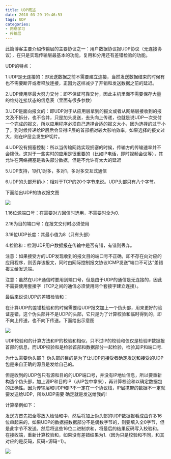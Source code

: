 ```yaml
---
title: UDP概述
date: 2018-03-29 19:46:53
tags: UDP
categories:
- 网络学习
- 传输层
---
```

此篇博客主要介绍传输层的主要协议之一：用户数据协议报UDP协议（无连接协议），在只是实现传输层最基本的功能，复用和分用还有差错检验的功能。

<!--more-->

UDP的特点：

1.UDP是无连接的：即发送数据之前不需要建立连接，当然发送数据结束的时候有也不需要断开或者释放连接，正因为这样减少了开销和发送数据之前的延迟。

2.UDP使用尽最大努力交付：即不保证可靠交付，因此主机里面不需要保存大量的维持连接状态的信息表（里面有很多参数）

3.UDP是面向报文的：即UDP对于从应用层拿到的报文或者从网络层接收到的报文及不拆分，也不合并，只是加头发送，去头向上传递，也就是说UDP一次交付一个完成的报文，所以应用程序必须自己选择合适的报文大小，因为选择的过于小了，到时候传递给IP层后会显得IP层的首部相对较大影响效率，如果选择的报文过大，则在IP层会发生IP切片。

4.UDP没有拥塞控制：所以当传输网路实现拥塞的时候，传输方的传输速率并不会降低，这对于一些实时的应用是很重要的（比如IP电话，即时视频会议等），其允许在网络拥塞是丢失部分数据，但是不允许有太大的延迟

5.UDP支持，1对1,1对多，多对1，多对多交互式通信

6.UDP的头部开销小：相对于TCP的20个字节来说。UDP头部只有八个字节。

下面给出UDP的协议报文图

![](https://i.imgur.com/kOq87Qx.jpg)

1.16位源端口号：在需要对方回信时选用，不需要时全为0.

2.16为目的端口号：在报文交付时必须使用

3.16位UDP长度：其最小值为8（只有头部）

4.检验和：检测UDP用户数据报在传输中是否有错，有错则丢弃。

注意：如果接受方的UDP发现收到的报文目的端口号不正确，即不存在向对应的应用程序，则丢弃该报文，同时由网际控制报文协议ICMP发送“端口不可达”差错报文给发送端。

注意：虽然在UDP通信时要用到端口号，但是由于UDP的通信是无连接的，因此不需要使用套接字（TCP之间的通信必须使用两个套接字建立连接）。


最后来说说UDP的差错检验和：

在计算UDP的差错检验和的时候需要给UDP报文加上一个伪头部，用来更好的验证差错，这个伪头部并不是UDP的头部，它只是为了计算校验和临时得到的，即不向上传送，也不向下传送。下面给出示意图

![](https://i.imgur.com/JgRAeAe.jpg)

UDP校验和的计算方法和IP的校验和相似，只不过IP的校验和仅仅是检验IP数据报首部的信息，而UDP校验和是检验首部和数据部分一起检验，检验其IP和端口号.

为什么需要伪头部？
伪头部的目的是为了让UDP包接受者确定发送和接受的UDP包是来自正确的源且是发给自己的。

但是收到的UDP包只有源和目的的UDP端口号，并没有IP地址信息，所以要重新构造个伪头部，加上源IP和目的IP（从IP包中拿来），再计算校验和以确定数据包的正确性。因为传输层和UDP和IP不一定在一个协议栈，IP层携带的数据不一定就要发送给UDP，所以UDP需要 确定就是发送给我的!

计算举例如下：

发送方首先把全零放入检验和中，然后将加上伪头部的UDP数据报看成由许多16位串起来的，如果UDP的数据报数据部分不是偶数字节的，则要填入全0字节，但是此字节不发送。然后将这些16位二进制求和，将最后的结果反码写入校验和。在接收端，重新计算校验和，如果没有差错结果为1.（因为只是校验和不同，和其对应的是反码，反码+源码=1）。

![](https://i.imgur.com/zy313RO.jpg)

